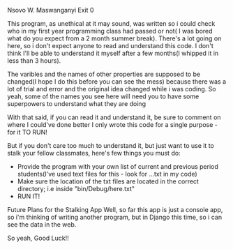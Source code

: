Nsovo W. Maswanganyi
Exit 0

This program, as unethical at it may sound, was written so i could check who in my first 
year programming class had passed or not( I was bored what do you expect from a 2 month summer break).
There's a lot going on here, so i don't expect anyone to read and understand this code.
I don't think I'll be able to understand it myself after a few months(I whipped it in less than 3 hours).

The varibles and the names of other properties are supposed to be changed(I hope I do this before you can see the mess)
because there was a lot of trial and error and the original idea changed while i was coding. So yeah, some of the names you see here
will need you to have some superpowers to understand what they are doing


With that said, if you can read it and understand it, be sure to comment on where I could've done better
I only wrote this code for a single purpose - for it TO RUN!

But if you don't care too much to understand it, but just want to use it to stalk your fellow classmates,
here's few things you must do:

- Provide the program with your own list of current and previous period students(I've used text files for this - look for ...txt in my code)
- Make sure the location of the txt files are located in the correct directory; i.e inside "bin/Debug/here.txt"
- RUN IT!

Future Plans for the Stalking App
Well, so far this app is just a console app, so i'm thinking of writing another program, but in Django this time,
so i can see the data in the web.

So yeah, Good Luck!!
